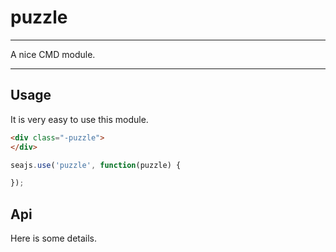 # puzzle

---

A nice CMD module.

---

## Usage

It is very easy to use this module.

````html
<div class="-puzzle">
</div>
````

```javascript
seajs.use('puzzle', function(puzzle) {

});
```

## Api

Here is some details.
